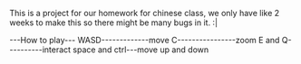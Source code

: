 This is a project for our homework for chinese class, we only have like 2 weeks to make this so there might be many bugs in it.  :|

---How to play---
WASD-------------move
C----------------zoom
E and Q----------interact
space and ctrl---move up and down

